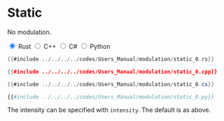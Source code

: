# Static

No modulation.

<div class="tabs">
<input id="rust_tab_api" type="radio" class="tab" name="tab_api" checked>
<label class="tab_item" n=4 for="rust_tab_api">Rust</label>
<input id="cpp_tab_api" type="radio" class="tab" name="tab_api">
<label class="tab_item" n=4 for="cpp_tab_api">C++</label>
<input id="cs_tab_api" type="radio" class="tab" name="tab_api">
<label class="tab_item" n=4 for="cs_tab_api">C#</label>
<input id="python_tab_api" type="radio" class="tab" name="tab_api">
<label class="tab_item" n=4 for="python_tab_api">Python</label>

```rust
{{#include ../../../../codes/Users_Manual/modulation/static_0.rs}}
```

```cpp
{{#include ../../../../codes/Users_Manual/modulation/static_0.cpp}}
```

```cs
{{#include ../../../../codes/Users_Manual/modulation/static_0.cs}}
```

```python
{{#include ../../../../codes/Users_Manual/modulation/static_0.py}}
```
</div>

The intensity can be specified with `intensity`.
The default is as above.
